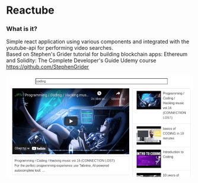 # Reactube
### What is it?

Simple react application using various components and integrated with the youtube-api for 
performing video searches. </br>
Based on Stephen's Grider tutorial for building blockchain apps:
Ethereum and Solidity: The Complete Developer's Guide Udemy course
</br>
https://github.com/StephenGrider

![alt text](https://github.com/szymonstuszek/react-tutorial-stephen-grider/blob/master/reactube.png)
